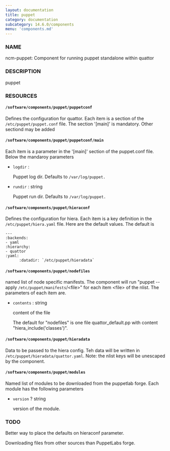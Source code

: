 ```yaml
---
layout: documentation
title: puppet
category: documentation
subcategory: 14.6.0/components
menu: 'components.md'
---
```

### NAME

ncm-puppet: Component for running puppet standalone within quattor

### DESCRIPTION

puppet

### RESOURCES

#### `/software/components/puppet/puppetconf`

Defines the configuration for quattor. Each item is a section of the `/etc/puppet/puppet.conf` file. The section '\[main\]' is mandatory.
Other sectiond may be added

#### `/software/components/puppet/puppetconf/main`

Each item is a parameter in the '\[main\]' section of the puppet.conf file. Below the mandaroy parameters

- `logdir` :

    Puppet log dir. Defaults to `/var/log/puppet.`

- `rundir` : string

    Puppet run dir. Defaults to `/var/log/puppet.`

#### `/software/components/puppet/hieraconf`

Defines the configuration for hiera. Each item is a key definition in the `/etc/puppet/hiera.yaml` file. Here are the default values.
The default is

    ---
    :backends:
    - yaml
    :hierarchy:
    - quattor
    :yaml:
          :datadir: `/etc/puppet/hieradata`

#### `/software/components/puppet/nodefiles`

named list of node specific manifests. The component will run "puppet --apply `/etc/puppet/manifests`/&lt;file&gt;" for each item &lt;file&gt; of the nlist.
The parameters of each item are.

- `contents` : string

    content of the file

    The default for "nodefiles" is one file quattor\_default.pp with content "hiera\_include('classes')".

#### `/software/components/puppet/hieradata`

Data to be passed to the hiera config. Teh data will be written in `/etc/puppet/hieradata/quattor.yaml`. Note: the nlist keys will be unescaped by the component.

#### `/software/components/puppet/modules`

Named list of modules to be downloaded from the puppetlab forge. Each module has the following parameters

- `version` ? string

  version of the module.

### TODO

Better way to place the defaults on hieraconf parameter.

Downloading files from other sources than PuppetLabs forge.
